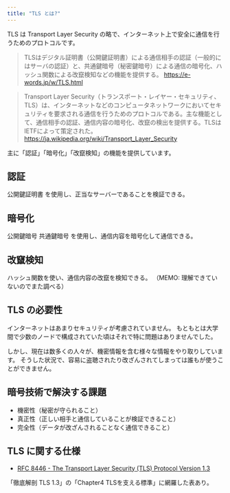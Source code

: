 ```yaml
---
title: "TLS とは?"
---
```


TLS は Transport Layer Security の略で、インターネット上で安全に通信を行うためのプロトコルです。

> TLSはデジタル証明書（公開鍵証明書）による通信相手の認証（一般的にはサーバの認証）と、共通鍵暗号（秘密鍵暗号）による通信の暗号化、ハッシュ関数による改竄検知などの機能を提供する。
> https://e-words.jp/w/TLS.html

> Transport Layer Security（トランスポート・レイヤー・セキュリティ、TLS）は、インターネットなどのコンピュータネットワークにおいてセキュリティを要求される通信を行うためのプロトコルである。主な機能として、通信相手の認証、通信内容の暗号化、改竄の検出を提供する。TLSはIETFによって策定された。
> https://ja.wikipedia.org/wiki/Transport_Layer_Security

主に「認証」「暗号化」「改竄検知」の機能を提供しています。

## 認証

公開鍵証明書 を使用し、正当なサーバーであることを検証できる。

## 暗号化

公開鍵暗号  共通鍵暗号 を使用し、通信内容を暗号化して通信できる。

## 改竄検知

ハッシュ関数を使い、通信内容の改竄を検知できる。
（MEMO: 理解できていないのでまた調べる）

## TLS の必要性

インターネットはあまりセキュリティが考慮されていません。
もともとは大学間で少数のノードで構成されていた頃はそれで特に問題はありませんでした。

しかし、現在は数多くの人々が、機密情報を含む様々な情報をやり取りしています。
そうした状況で、容易に盗聴されたり改ざんされてしまっては誰もが使うことができません。

## 暗号技術で解決する課題

- 機密性（秘密が守られること）
- 真正性（正しい相手と通信していることが検証できること）
- 完全性（データが改ざんされることなく通信できること）

## TLS に関する仕様

- [RFC 8446 - The Transport Layer Security (TLS) Protocol Version 1.3](https://datatracker.ietf.org/doc/html/rfc8446)

「徹底解剖 TLS 1.3」の「Chapter4 TLSを支える標準」に網羅した表あり。
